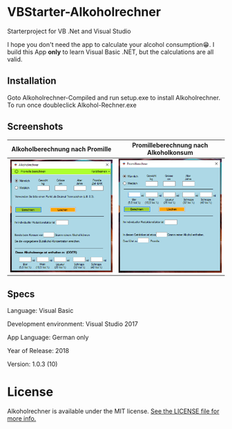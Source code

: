 # VBStarter-Alkoholrechner

Starterproject for VB .Net and Visual Studio

I hope you don't need the app to calculate your alcohol consumption😁.
I build this App __only__ to learn Visual Basic .NET, but the calculations are all valid.



## Installation

Goto Alkoholrechner-Compiled and run setup.exe to install Alkoholrechner. To run once doubleclick Alkohol-Rechner.exe

## Screenshots

Alkoholberechnung nach Promille | Promilleberechnung nach Alkoholkonsum
:-------------------------:|:-------------------------:
![Alkoholrechner](https://github.com/miappks/VBStarter-Alkoholrechner/blob/main/Screenshots/Alkoholrechner.PNG)  |  ![Promillerechner](https://github.com/miappks/VBStarter-Alkoholrechner/blob/main/Screenshots/Promillerechner.PNG)


## Specs

Language: Visual Basic

Development environment: Visual Studio 2017


App Language: German only

Year of Release: 2018

Version: 1.0.3 (10)


License
=======

Alkoholrechner is available under the MIT license. [See the LICENSE file for more info.](https://github.com/miappks/VBStarter-Alkoholrechner/blob/main/LICENSE)
